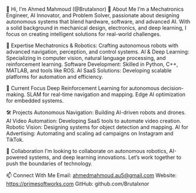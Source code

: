 👋 Hi, I'm Ahmed Mahmoud (@Brutalxnor)
🌟 About Me
I’m a Mechatronics Engineer, AI Innovator, and Problem Solver, passionate about designing autonomous systems that blend hardware, software, and advanced AI. With a solid background in mechanical design, electronics, and deep learning, I focus on creating intelligent solutions for real-world challenges.

🚀 Expertise
Mechatronics & Robotics: Crafting autonomous robots with advanced navigation, perception, and control systems.
AI & Deep Learning: Specializing in computer vision, natural language processing, and reinforcement learning.
Software Development: Skilled in Python, C++, MATLAB, and tools like ROS.
AI SaaS Solutions: Developing scalable platforms for automation and efficiency.


🌱 Current Focus
Deep Reinforcement Learning for autonomous decision-making.
SLAM for real-time navigation and mapping.
Edge AI optimization for embedded systems.



🛠️ Projects
Autonomous Navigation: Building AI-driven robots and drones.
AI Video Automation: Developing SaaS tools to automate video creation.
Robotic Vision: Designing systems for object detection and mapping.
AI for Advertising: Automating and scaling ad campaigns on Instagram and TikTok.


🤝 Collaboration
I’m looking to collaborate on autonomous robotics, AI-powered systems, and deep learning innovations. Let’s work together to push the boundaries of technology.



📫 Connect With Me
Email: ahmedmahmoud.au5@gmail.com
Website: https://primesoftworks.com
GitHub: github.com/Brutalxnor
